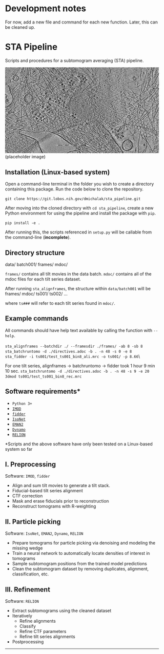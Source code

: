 # Development notes

For now, add a new file and command for each new function. Later, this can be cleaned up.
 
# STA Pipeline

Scripts and procedures for a subtomogram averaging (STA) pipeline.

![tomogram example](images/tomo_image_cropped.png)
(placeholder image)

## Installation (Linux-based system)

Open a command-line terminal in the folder you wish to create a directory containing this package. Run the code below to clone the repository. 

`git clone https://git.lobos.nih.gov/dmichalak/sta_pipeline.git`

After moving into the cloned directory with ``cd sta_pipeline``, create a new Python environment for using the pipeline and install the package with ``pip``.

`pip install -e .`

After running this, the scripts referenced in ``setup.py`` will be callable from the command-line (**incomplete**).
## Directory structure

data/
    batch001/
        frames/
        mdoc/

``frames/`` contains all tilt movies in the data batch.
``mdoc/`` contains all of the mdoc files for each tilt series dataset.

After running ``sta_alignframes``, the structure within ``data/batch001`` will be
    frames/
    mdoc/
    ts001/
    ts002/
    ...

where ``ts###`` will refer to each tilt series found in ``mdoc/``.

## Example commands
All commands should have help text available by calling the function with ``--help``.\
\
``sta_alignframes --batchdir ./ --framesdir ./frames/ -ab 8 -sb 8``\
``sta_batchruntomo -d ./directives.adoc -b . -n 48 -s 0 -e 8``\
``sta_fidder -i ts001/test_ts001_bin8_ali.mrc -o ts001/ -p 8.66``\

For one tilt series, alignframes -> batchruntomo -> fidder took 1 hour 9 min 10 sec.
``sta_batchruntomo -d ./directives.adoc -b . -n 48 -s 9 -e 20``\
``3dmod ts001/test_ts001_bin8_rec.mrc``
## Software requirements*

- ``Python 3+``
- [``IMOD``](https://bio3d.colorado.edu/imod/)
- [``fidder``](https://github.com/teamtomo/fidder)
- [``IsoNet``](https://github.com/IsoNet-cryoET/IsoNet)
- [``EMAN2``](https://blake.bcm.edu/emanwiki/EMAN2)
- [``Dynamo``](https://wiki.dynamo.biozentrum.unibas.ch/w/index.php/Main_Page)
- [``RELION``](https://relion.readthedocs.io/en/release-4.0/)

*Scripts and the above software have only been tested on a Linux-based system so far

## I. Preprocessing

Software: ``IMOD``, ``fidder``

- Align and sum tilt movies to generate a tilt stack.
- Fiducial-based tilt series alignment
- CTF correction
- Mask and erase fiducials prior to reconstruction
- Reconstruct tomograms with R-weighting

## II. Particle picking

Software: ``IsoNet``, ``EMAN2``, ``Dynamo``, ``RELION`` 

- Prepare tomograms for particle picking via denoising and modeling the missing wedge
- Train a neural network to automatically locate densities of interest in tomograms
- Sample subtomogram positions from the trained model predictions
- Clean the subtomogram dataset by removing duplicates, alignment, classification, etc.

## III. Refinement

Software: ``RELION``

- Extract subtomograms using the cleaned dataset
- Iteratively
    - Refine alignments
    - Classify
    - Refine CTF parameters
    - Refine tilt series alignments
- Postprocessing

***
<!---
Within a particular ecosystem, there may be a common way of installing things, such as using Yarn, NuGet, or Homebrew. However, consider the possibility that whoever is reading your README is a novice and would like more guidance. Listing specific steps helps remove ambiguity and gets people to using your project as quickly as possible. If it only runs in a specific context like a particular programming language version or operating system or has dependencies that have to be installed manually, also add a Requirements subsection.

## Usage
Use examples liberally, and show the expected output if you can. It's helpful to have inline the smallest example of usage that you can demonstrate, while providing links to more sophisticated examples if they are too long to reasonably include in the README.

## Support
Tell people where they can go to for help. It can be any combination of an issue tracker, a chat room, an email address, etc.

## Roadmap
If you have ideas for releases in the future, it is a good idea to list them in the README.

## Contributing
State if you are open to contributions and what your requirements are for accepting them.

For people who want to make changes to your project, it's helpful to have some documentation on how to get started. Perhaps there is a script that they should run or some environment variables that they need to set. Make these steps explicit. These instructions could also be useful to your future self.

You can also document commands to lint the code or run tests. These steps help to ensure high code quality and reduce the likelihood that the changes inadvertently break something. Having instructions for running tests is especially helpful if it requires external setup, such as starting a Selenium server for testing in a browser.

## Authors and acknowledgment
Show your appreciation to those who have contributed to the project.

## License
For open source projects, say how it is licensed.
